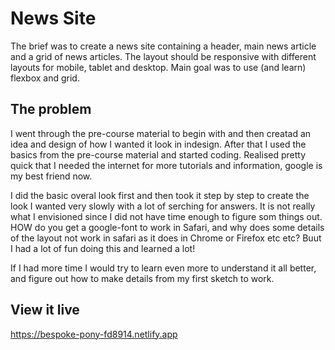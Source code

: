 # News Site

The brief was to create a news site containing a header, main news article and a grid of news articles. 
The layout should be responsive with different layouts for mobile, tablet and desktop. 
Main goal was to use (and learn) flexbox and grid.

## The problem

I went through the pre-course material to begin with and then creatad an idea and design of how I wanted it look in indesign. After that I used the basics from the pre-course material and started coding. Realised pretty quick that I needed the internet for more tutorials and information, google is my best friend now.

I did the basic overal look first and then took it step by step to create the look I wanted very slowly with a lot of serching for answers. It is not really what I envisioned since I did not have time enough to figure som things out. HOW do you get a google-font to work in Safari, and why does some details of the layout not work in safari as it does in Chrome or Firefox etc etc? Buut I had a lot of fun doing this and learned a lot!

If I had more time I would try to learn even more to understand it all better, and figure out how to make details from my first sketch to work. 

## View it live
https://bespoke-pony-fd8914.netlify.app
